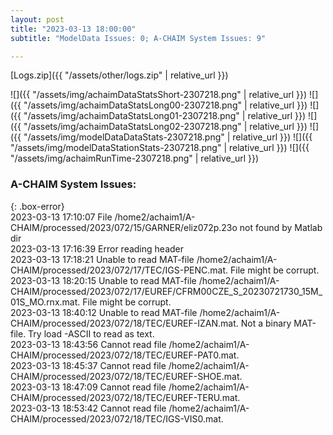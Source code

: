 ```yaml
---
layout: post
title: "2023-03-13 18:00:00"
subtitle: "ModelData Issues: 0; A-CHAIM System Issues: 9"

---
```


[Logs.zip]({{ "/assets/other/logs.zip" | relative_url }})  

![]({{ "/assets/img/achaimDataStatsShort-2307218.png" | relative_url }})
![]({{ "/assets/img/achaimDataStatsLong00-2307218.png" | relative_url }})
![]({{ "/assets/img/achaimDataStatsLong01-2307218.png" | relative_url }})
![]({{ "/assets/img/achaimDataStatsLong02-2307218.png" | relative_url }})
![]({{ "/assets/img/modelDataDataStats-2307218.png" | relative_url }})
![]({{ "/assets/img/modelDataStationStats-2307218.png" | relative_url }})
![]({{ "/assets/img/achaimRunTime-2307218.png" | relative_url }})


### A-CHAIM System Issues:  
  
{: .box-error}  
2023-03-13 17:10:07 File /home2/achaim1/A-CHAIM/processed/2023/072/15/GARNER/eliz072p.23o not found by Matlab dir  
2023-03-13 17:16:39 Error reading header  
2023-03-13 17:18:21 Unable to read MAT-file /home2/achaim1/A-CHAIM/processed/2023/072/17/TEC/IGS-PENC.mat. File might be corrupt.  
2023-03-13 18:20:15 Unable to read MAT-file /home2/achaim1/A-CHAIM/processed/2023/072/17/EUREF/CFRM00CZE_S_20230721730_15M_01S_MO.rnx.mat. File might be corrupt.  
2023-03-13 18:40:12 Unable to read MAT-file /home2/achaim1/A-CHAIM/processed/2023/072/18/TEC/EUREF-IZAN.mat. Not a binary MAT-file. Try load -ASCII to read as text.  
2023-03-13 18:43:56 Cannot read file /home2/achaim1/A-CHAIM/processed/2023/072/18/TEC/EUREF-PAT0.mat.  
2023-03-13 18:45:37 Cannot read file /home2/achaim1/A-CHAIM/processed/2023/072/18/TEC/EUREF-SHOE.mat.  
2023-03-13 18:47:09 Cannot read file /home2/achaim1/A-CHAIM/processed/2023/072/18/TEC/EUREF-TERU.mat.  
2023-03-13 18:53:42 Cannot read file /home2/achaim1/A-CHAIM/processed/2023/072/18/TEC/IGS-VIS0.mat.  
